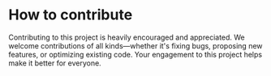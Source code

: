 # How to contribute

Contributing to this project is heavily encouraged and appreciated.
We welcome contributions of all kinds—whether it's fixing bugs, proposing new features, or optimizing existing code. Your engagement to this project helps make it better for everyone.